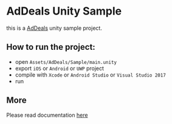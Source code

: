 # AdDeals Unity Sample

this is a [AdDeals](https://www.addealsnetwork.com/) unity sample project.

## How to run the project:

* open `Assets/AdDeals/Sample/main.unity`
* export `iOS` or `Android` or `UWP` project
* compile with `Xcode` or `Android Studio` or `Visual Studio 2017`
* run

## More

Please read documentation [here](./Assets/AdDeals/Document/readme.md)

